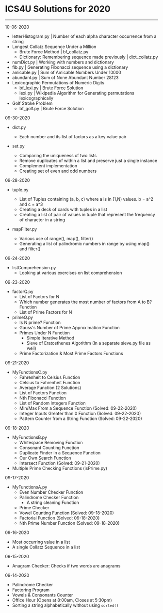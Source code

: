 # ICS4U Solutions for 2020
---
10-06-2020
- letterHistogram.py | Number of each alpha character occurrence from a string
- Longest Collatz Sequence Under a Million
    - Brute Force Method | bf_collatz.py
    - Dictionary: Remembering sequence made previously | dict_collatz.py
- numDict.py | Working with numbers and dictionary
- fib.py | Generating Fibonacci sequence using a dictionary
- amicable.py | Sum of Amicable Numbers Under 10000
- abundant.py | Sum of None Abundant Number 28123
- Lexicographic Permutations of Numeric Digits
    - bf_lexi.py | Brute Force Solution
    - lexi.py | Wikipedia Algorithm for Generating permutations lexicographically
- Golf Stroke Problem
    - bf_golf.py | Brute Force Solution

09-30-2020
- dict.py
    - Each number and its list of factors as a key value pair

- set.py
    - Comparing the uniqueness of two lists
    - Remove duplicates of within a list and preserve just a single instance
    - Complement implementation
    - Creating set of even and odd numbers

09-28-2020
- tuple.py
    - List of Tuples containing (a, b, c) where a is in [1,N) values. b = a^2 and c = a^3
    - Creating a deck of cards with tuples in a list
    - Creating a list of pair of values in tuple that represent the frequency of character in a string

- mapFilter.py
    - Various use of range(), map(), filter()
    - Generating a list of palindromic numbers in range by using map() and filter()

09-24-2020
- listComprehension.py
    - Looking at various exercises on list comprehension

09-23-2020
- factorQ.py
    - List of Factors for N
    - Which number generates the most number of factors from A to B? Function
    - List of Prime Factors for N
- primeQ.py
    - Is N prime? Function
    - Gauss's Number of Prime Approximation Function
    - Primes Under N Function
        - Simple Iterative Method
        - Sieve of Eratosthenes Algorithm (In a separate sieve.py file as well)
    - Prime Factorization & Most Prime Factors Functions

09-21-2020
- MyFunctionsC.py
    - Fahrenheit to Celsius Function
    - Celsius to Fahrenheit Function
    - Average Function (2 Solutions)
    - List of Factors Function
    - Nth Fibonacci Function
    - List of Random Integers Function
    - Min/Max From a Sequence Function (Solved: 09-22-2020)
    - Integer Inputs Greater than 0 Function (Solved: 09-22-2020)
    - Pattern Counter from a String Function (Solved: 09-22-2020)

09-18-2020
- MyFunctionsB.py
    - Whitespace Removing Function
    - Consonant Counting Function
    - Duplicate Finder in a Sequence Function
    - Our Own Search Function
    - Intersect Function (Solved: 09-21-2020)
- Multiple Prime Checking Functions (isPrime.py)

09-17-2020
- MyFunctionsA.py
    - Even Number Checker Function
    - Palindrome Checker Function
        - A string cleaning Function
    - Prime Checker
    - Vowel Counting Function (Solved: 09-18-2020)
    - Factorial Function (Solved: 09-18-2020)
    - Nth Prime Number Function (Solved: 09-18-2020)

09-16-2020
- Most occurring value in a list
- A single Collatz Sequence in a list

09-15-2020
- Anagram Checker: Checks if two words are anagrams

09-14-2020
- Palindrome Checker
- Factoring Program
- Vowels & Consonants Counter
- Office Hour (Opens at 8:00am, Closes at 5:30pm)
- Sorting a string alphabetically without using ```sorted()```
